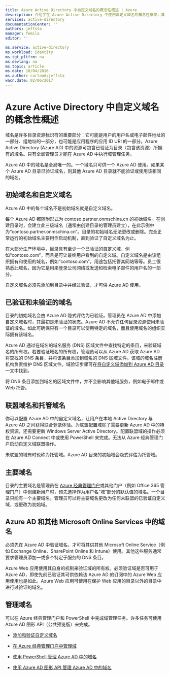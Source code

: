 ```yaml
---
title: Azure Active Directory 中自定义域名的概念性概述 | Azure
description: 介绍了在 Azure Active Directory 中使用自定义域名的概念性框架，其中包括用于实现单一登录的联盟
services: active-directory
documentationCenter: ''
authors: jeffsta
manager: femila
editor: ''

ms.service: active-directory
ms.workload: identity
ms.tgt_pltfrm: na
ms.devlang: na
ms.topic: article
ms.date: 10/04/2016
ms.author: curtand;jeffsta
wacn.date: 02/06/2017
---
```


# Azure Active Directory 中自定义域名的概念性概述

域名是许多目录资源标识符的重要部分：它可能是用户的用户名或电子邮件地址的一部分、组地址的一部分，也可能是应用程序的应用 ID URI 的一部分。Azure Active Directory (Azure AD) 中的资源可包含已验证为目录（包含该资源）所拥有的域名。只有全局管理员才能在 Azure AD 中执行域管理任务。

Azure AD 中的域名是全局唯一的。一个域名只可供一个 Azure AD 使用。如果某个 Azure AD 目录已验证域名，则其他 Azure AD 目录就不能验证或使用该相同的域名。

## 初始域名和自定义域名

Azure AD 中的每个域名不是初始域名就是自定义域名。

每个 Azure AD 都随附形式为 contoso.partner.onmschina.cn 的初始域名。在创建目录时，会建立此三级域名（通常由创建目录的管理员建立），在此示例中为“contoso.partner.onmschina.cn”。目录的初始域名无法更改或删除。完全正常运行的初始域名主要用作启动机制，直到验证了自定义域名为止。

在大部分生产环境中，目录具有至少一个已验证的自定义域，例如“contoso.com”，而且是可让最终用户看到的自定义域。自定义域名是由该组织拥有和使用的域名，例如“contoso.com”，用途包括托管其网站等等。员工很熟悉此域名，因为它是用来登录公司网络或发送和检索电子邮件的用户名的一部分。

自定义域名必须先添加到目录中并经过验证，才可供 Azure AD 使用。

## 已验证和未验证的域名

目录的初始域名会由 Azure AD 隐式评估为已验证。管理员在 Azure AD 中添加自定义域名时，其最初是未验证的状态。Azure AD 不允许任何目录资源使用未验证的域名。如此可确保只有一个目录可以使用特定的域名，而且使用域名的组织实际拥有该域名。

Azure AD 通过在域名的域名服务 (DNS) 区域文件中查找特定的条目，来验证域名的所有权。若要验证域名的所有权，管理员可以从 Azure AD 获取 Azure AD 将查找的 DNS 条目，并将该条目添加到域名的 DNS 区域文件。该域的域名注册机构负责维护 DNS 区域文件。域验证步骤可在[将自定义域添加到 Azure AD 目录](./active-directory-add-domain.md)一文中找到。

将 DNS 条目添加到域名的区域文件中，并不会影响其他域服务，例如电子邮件或 Web 托管。

## 联盟域名和托管域名

你可以配置 Azure AD 中的自定义域名，让用户在本地 Active Directory 与 Azure AD 之间获得联合登录体验。为联盟配置域除了需要更新 Azure AD 中的特权资源，还需要更新 Windows Server Active Directory。配置联盟域的操作必须在 Azure AD Connect 中或使用 PowerShell 来完成。无法从 Azure 经典管理门户启动自定义域联盟操作。

未联盟的域有时也称为托管域。Azure AD 目录的初始域会隐式评估为托管域。

## 主要域名

目录的主要域名是管理员在 [Azure 经典管理门户](https://manage.windowsazure.cn/)或其他门户（例如 Office 365 管理门户）中创建新用户时，预先选择作为用户名“域”部分的默认值的域名。一个目录只能有一个主要域名。管理员可以将主要域名更改为任何未联盟的已验证自定义域，或更改为初始域。

## Azure AD 和其他 Microsoft Online Services 中的域名

必须先在 Azure AD 中验证域名，才可将其供其他 Microsoft Online Service（例如 Exchange Online、SharePoint Online 和 Intune）使用。其他这些服务通常要求管理员添加一或多个特定于服务的 DNS 条目。

Azure Web 应用使用其自身的机制来验证域的所有权。必须验证域是否可用于 Azure AD，即使先前已验证其可供依赖该 Azure AD 的订阅中的 Azure Web 应用使用也是如此。Azure Web 应用可使用在保护 Web 应用的目录以外的目录中进行过验证的域名。

## 管理域名

可以在 Azure 经典管理门户和 PowerShell 中完成域管理任务。许多任务可使用 Azure AD 图形 API（公共预览版）来完成。

-   [添加和验证自定义域名](./active-directory-add-domain.md)

-   [在 Azure 经典管理门户中管理域](./active-directory-add-manage-domain-names.md)

-   [使用 PowerShell 管理 Azure AD 中的域名](https://msdn.microsoft.com/zh-cn/library/azure/e1ef403f-3347-4409-8f46-d72dafa116e0#BKMK_ManageDomains)

-   [使用 Azure AD 图形 API 管理 Azure AD 中的域名](https://msdn.microsoft.com/Library/Azure/Ad/Graph/api/domains-operations)

<!---HONumber=Mooncake_Quality_Review_0125_2017-->